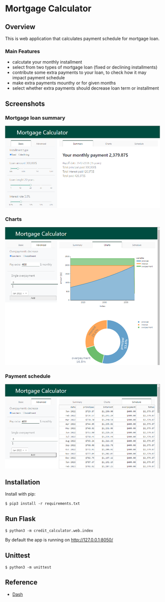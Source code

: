 # Mortgage Calculator

## Overview
This is web application that calculates payment schedule for mortgage loan.
### Main Features
- calcutate your monthly installment
- select from two types of mortgage loan (fixed or declining installments)
- contribute some extra payments to your loan, to check how it may impact payment schedule
- make extra payments mounthy or for given months
- select whether extra payments should decrease loan term or installment
## Screenshots
### Mortgage loan summary
![Screenshot](/screenshots/summary.PNG?raw=true "Mortgage loan summary")
### Charts
![Screenshot](/screenshots/charts.PNG?raw=true "Charts")
### Payment schedule
![Screenshot](/screenshots/schedule.PNG?raw=true "Payment schedule")
## Installation
Install with pip:

```
$ pip3 install -r requirements.txt
```
## Run Flask
```
$ python3 -m credit_calculator.web.index
```
By default the app is running on http://127.0.0.1:8050/
## Unittest
```
$ python3 -m unittest
```
## Reference
- [Dash](https://dash.plotly.com/)
